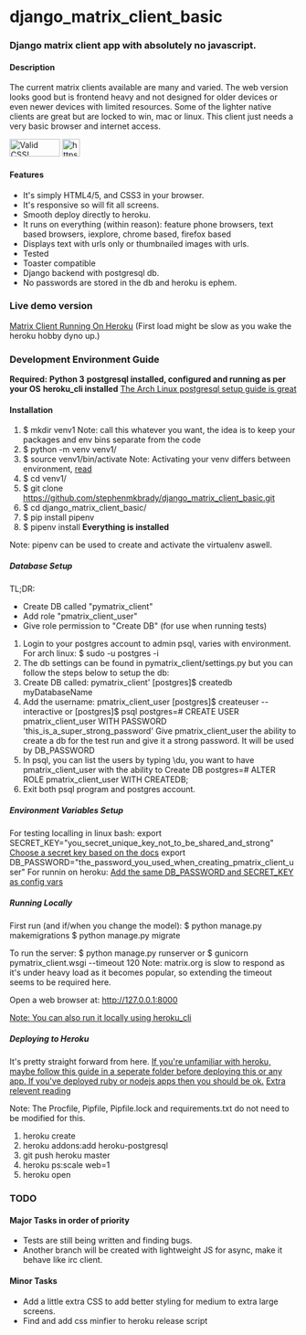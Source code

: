 # django_matrix_client_basic
### Django matrix client app with absolutely no javascript. 
#### Description
The current matrix clients available are many and varied. 
The web version looks good but is frontend heavy and not designed for older devices or even newer devices with limited resources.
Some of the lighter native clients are great but are locked to win, mac or linux. 
This client just needs a very basic browser and internet access.


<a href="http://jigsaw.w3.org/css-validator/check/referer">
    <img style="border:0;width:88px;height:31px"
        src="http://jigsaw.w3.org/css-validator/images/vcss-blue"
        alt="Valid CSS!" /></a>
<a href="https://www.djangoproject.com">
    <img style="border:0;height:31px"
        src="https://www.djangoproject.com/s/img/logos/django-logo-positive.png"
        alt="https://www.djangoproject.com" /></a>



#### Features
- It's simply HTML4/5, and CSS3 in your browser. 
- It's responsive so will fit all screens. 
- Smooth deploy directly to heroku.
- It runs on everything (within reason): feature phone browsers, text based browsers, iexplore, chrome based, firefox based
- Displays text with urls only or thumbnailed images with urls.
- Tested
- Toaster compatible
- Django backend with postgresql db.
- No passwords are stored in the db and heroku is ephem.

### Live demo version
[Matrix Client Running On Heroku](https://peaceful-sea-58238.herokuapp.com/)
(First load might be slow as you wake the heroku hobby dyno up.)

### Development Environment Guide
__Required:__
__Python 3__
__postgresql installed, configured and running as per your OS__
__heroku_cli installed__
[The Arch Linux postgresql setup guide is great](https://wiki.archlinux.org/index.php/PostgreSQL)

#### Installation
1. $ mkdir venv1
Note: call this whatever you want, the idea is to keep your packages and env bins separate from the code
2. $ python -m venv venv1/
3. $ source venv1/bin/activate
Note: Activating your venv differs between environment, [read](https://docs.python.org/3/library/venv.html) 
4. $ cd venv1/
5. $ git clone https://github.com/stephenmkbrady/django_matrix_client_basic.git
6. $ cd django_matrix_client_basic/
7. $ pip install pipenv
8. $ pipenv install
__Everything is installed__

Note: pipenv can be used to create and activate the virtualenv aswell.


##### Database Setup
TL;DR: 
- Create DB called "pymatrix_client"
- Add role "pmatrix_client_user"
- Give role permission to "Create DB" (for use when running tests)
1. Login to your postgres account to admin psql, varies with environment. For arch linux:
$ sudo -u postgres -i
2. The db settings can be found in pymatrix_client/settings.py but you can follow the steps below to setup the db:
3. Create DB called: pymatrix_client'
[postgres]$ createdb myDatabaseName
4. Add the username: pmatrix_client_user
[postgres]$ createuser --interactive
or
[postgres]$ psql
postgres=# CREATE USER pmatrix_client_user WITH PASSWORD 'this_is_a_super_strong_password'
Give pmatrix_client_user the ability to create a db for the test run and give it a strong password. It will be used by DB_PASSWORD
5. In psql, you can list the users by typing \du, you want to have pmatrix_client_user with the ability to Create DB
postgres=# ALTER ROLE pmatrix_client_user WITH CREATEDB;
6. Exit both psql program and postgres account.


##### Environment Variables Setup
For testing localling in linux bash:
export SECRET_KEY="you_secret_unique_key_not_to_be_shared_and_strong"
[Choose a secret key based on the docs](https://docs.djangoproject.com/en/2.0/ref/settings/#std:setting-SECRET_KEY)
export DB_PASSWORD="the_password_you_used_when_creating_pmatrix_client_user"
For runnin on heroku:
[Add the same DB_PASSWORD and SECRET_KEY as config vars](https://devcenter.heroku.com/articles/config-vars)


##### Running Locally
First run (and if/when you change the model):
$ python manage.py makemigrations
$ python manage.py migrate

To run the server:
$ python manage.py runserver
or
$ gunicorn pymatrix_client.wsgi --timeout 120 
Note: matrix.org is slow to respond as it's under heavy load as it becomes popular, so extending the timeout seems to be required here.

Open a web browser at:
http://127.0.0.1:8000 

[Note: You can also run it locally using heroku_cli](https://devcenter.heroku.com/articles/getting-started-with-python#run-the-app-locally)

##### Deploying to Heroku
It's pretty straight forward from here.
[If you're unfamiliar with heroku, maybe follow this guide in a seperate folder before deploying this or any app. If you've deployed ruby or nodejs apps then you should be ok.](https://devcenter.heroku.com/articles/getting-started-with-python#introduction)
[Extra relevent reading](https://devcenter.heroku.com/articles/deploying-python#deployment-of-python-applications)

Note: The Procfile, Pipfile, Pipfile.lock and requirements.txt do not need to be modified for this.

1. heroku create
2. heroku addons:add heroku-postgresql
3. git push heroku master
4. heroku ps:scale web=1
5. heroku open

### TODO
#### Major Tasks in order of priority
- Tests are still being written and finding bugs.
- Another branch will be created with lightweight JS for async, make it behave like irc client.
#### Minor Tasks
- Add a little extra CSS to add better styling for medium to extra large screens.
- Find and add css minfier to heroku release script
